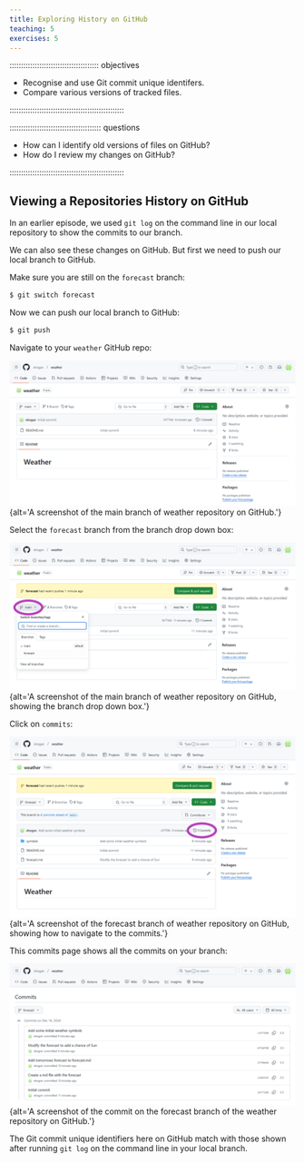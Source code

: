 ```yaml
---
title: Exploring History on GitHub
teaching: 5
exercises: 5
---
```


::::::::::::::::::::::::::::::::::::::: objectives

- Recognise and use Git commit unique identifers.
- Compare various versions of tracked files.

::::::::::::::::::::::::::::::::::::::::::::::::::

:::::::::::::::::::::::::::::::::::::::: questions

- How can I identify old versions of files on GitHub?
- How do I review my changes on GitHub?

::::::::::::::::::::::::::::::::::::::::::::::::::

## Viewing a Repositories History on GitHub

In an earlier episode,
we used `git log` on the command line in our local repository
to show the commits to our branch.

We can also see these changes on GitHub.
But first we need to push our local branch to GitHub.

Make sure you are still on the `forecast` branch:

```bash
$ git switch forecast
```

Now we can push our local branch to GitHub:

```bash
$ git push
```

Navigate to your `weather` GitHub repo:

![](fig/weather-repository-01.png){alt='A screenshot of the main branch of weather repository on GitHub.'}

Select the `forecast` branch from the branch drop down box:

![](fig/weather-repository-02.png){alt='A screenshot of the main branch of weather repository on GitHub, showing the branch drop down box.'}

Click on `commits`:

![](fig/weather-repository-03.png){alt='A screenshot of the forecast branch of weather repository on GitHub, showing how to navigate to the commits.'}

This commits page shows all the commits on your branch:

![](fig/weather-repository-04.png){alt='A screenshot of the commit on the forecast branch of the weather repository on GitHub.'}

The Git commit unique identifiers here on GitHub
match with those shown after running `git log` on the command line
in your local branch.
